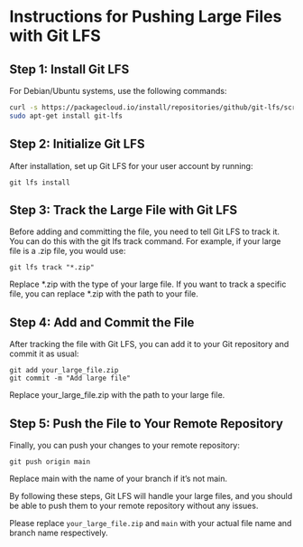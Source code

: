 # Instructions for Pushing Large Files with Git LFS

## Step 1: Install Git LFS

For Debian/Ubuntu systems, use the following commands:

```bash
curl -s https://packagecloud.io/install/repositories/github/git-lfs/script.deb.sh | sudo bash
sudo apt-get install git-lfs
```

## Step 2: Initialize Git LFS
After installation, set up Git LFS for your user account by running:
```
git lfs install
```

## Step 3: Track the Large File with Git LFS
Before adding and committing the file, you need to tell Git LFS to track it. You can do this with the git lfs track command. For example, if your large file is a .zip file, you would use:
```
git lfs track "*.zip"
```

Replace *.zip with the type of your large file. If you want to track a specific file, you can replace *.zip with the path to your file.

## Step 4: Add and Commit the File
After tracking the file with Git LFS, you can add it to your Git repository and commit it as usual:
```
git add your_large_file.zip
git commit -m "Add large file"
```

Replace your_large_file.zip with the path to your large file.

## Step 5: Push the File to Your Remote Repository
Finally, you can push your changes to your remote repository:
```
git push origin main
```
Replace main with the name of your branch if it’s not main.

By following these steps, Git LFS will handle your large files, and you should be able to push them to your remote repository without any issues.


Please replace `your_large_file.zip` and `main` with your actual file name and branch name respectively.